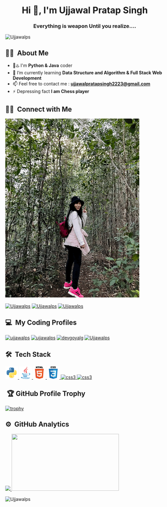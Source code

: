 <h1 align="center">Hi 👋, I'm Ujjawal Pratap Singh</h1>
<h3 align="center">Everything is weapon Until you realize....</h3>

<p align="left"> <img src="https://komarev.com/ghpvc/?username=Ujjawalps&label=Profile%20views&color=0e75b6&style=flat" alt="Ujjawalps" /> </p>

## 👨‍💻  &nbsp;About Me 
- 🐍♨️ I'm **Python & Java** coder
- 🌱 I’m currently learning **Data Structure and Algorithm & Full Stack Web Development**
- 📫 Feel free to contact me : **ujjawalpratapsingh2223@gmail.com**
- ⚡ Depressing fact **I am Chess player**

 ## 🤝🏻 &nbsp;Connect with Me


![me](https://github.com/Daisyliu6/Daisyliu6/blob/master/me.gif)

<p align="left">

  
<a href="https://www.linkedin.com/in/ujjawal-pratap-singh-355961255" target="blank"><img align="center" src="https://raw.githubusercontent.com/rahuldkjain/github-profile-readme-generator/master/src/images/icons/Social/linked-in-alt.svg" alt="Ujjawalps" height="30" width="40" /></a>
<a href="https://twitter.com/Ujjawal_p_s" target="blank"><img align="center" src="https://raw.githubusercontent.com/rahuldkjain/github-profile-readme-generator/master/src/images/icons/Social/twitter.svg" alt="Ujjawalps" height="30" width="40" /></a>
<a href="https://www.instagram.com/ujjawal.p.s/" target="blank"><img align="center" src="https://raw.githubusercontent.com/rahuldkjain/github-profile-readme-generator/master/src/images/icons/Social/instagram.svg" alt="Ujjawalps" height="30" width="40" /></a>

</p>

 ## 💻 &nbsp;My Coding Profiles

<p align="left">

<a href="https://www.codechef.com/users/ujjawal_p_s" target="blank"><img align="center" src="https://cdn.jsdelivr.net/npm/simple-icons@3.1.0/icons/codechef.svg" alt="ujjawalps" height="30" width="40" /></a>
<a href="https://leetcode.com/ujjawal_p_s/" target="blank"><img align="center" src="https://raw.githubusercontent.com/rahuldkjain/github-profile-readme-generator/master/src/images/icons/Social/leet-code.svg" alt="ujjawalps" height="30" width="40" /></a>
<a href="https://www.hackerrank.com/devgoyalg" target="blank"><img align="center" src="https://raw.githubusercontent.com/rahuldkjain/github-profile-readme-generator/master/src/images/icons/Social/hackerrank.svg" alt="devgoyalg" height="30" width="40" /></a>
<a href="https://auth.geeksforgeeks.org/user/ujjawalps" target="blank"><img align="center" src="https://raw.githubusercontent.com/rahuldkjain/github-profile-readme-generator/master/src/images/icons/Social/geeks-for-geeks.svg" alt="Ujjawalps" height="30" width="40" /></a>

</p>

## 🛠 &nbsp;Tech Stack

<p align="left"> 

<a href="https://www.python.org" target="_blank" rel="noreferrer"> <img src="https://raw.githubusercontent.com/devicons/devicon/master/icons/python/python-original.svg" alt="python" width="40" height="40"/> </a> 
<a href="https://www.java.com" target="_blank" rel="noreferrer"> <img src="https://raw.githubusercontent.com/devicons/devicon/master/icons/java/java-original.svg" alt="java" width="40" height="40"/> </a>
<a href="https://www.w3.org/html/" target="_blank" rel="noreferrer"> <img src="https://raw.githubusercontent.com/devicons/devicon/master/icons/html5/html5-original-wordmark.svg" alt="html5" width="40" height="40"/> </a> 
<a href="https://www.w3schools.com/css/" target="_blank" rel="noreferrer"> <img src="https://raw.githubusercontent.com/devicons/devicon/master/icons/css3/css3-original-wordmark.svg" alt="css3" width="40" height="40"/> </a> 
<a href="https://www.w3schools.com/js/" target="_blank" rel="noreferrer"> <img src="https://github.com/rahuldkjain/github-profile-readme-generator/blob/master/src/images/icons/ProgrammingLanguages/javascript.svg" alt="css3" width="40" height="40"/> </a> 
<a href="https://www.mysql.com/" target="_blank" rel="noreferrer"> <img src="https://github.com/rahuldkjain/github-profile-readme-generator/blob/master/src/images/icons/Database/mysql.svg" alt="css3" width="40" height="40"/> </a> 

</p>

<p>

## &nbsp;🏆 GitHub Profile Trophy
[![trophy](https://github-profile-trophy.vercel.app/?username=Ujjawalps&theme=algolia)](https://github.com/Ujjawalps/github-profile-trophy)

## ⚙️ &nbsp;GitHub Analytics

<p align="left">
<a href="https://github.com/Ujjawalps">
  <img height="180em" src="https://github-readme-stats-eight-theta.vercel.app/api?username=Ujjawalps&show_icons=true&theme=algolia&include_all_commits=true&count_private=true"/>
  <img height="180em" width = "340em" src="https://github-readme-stats-eight-theta.vercel.app/api/top-langs/?username=Ujjawalps&layout=compact&langs_count=8&theme=algolia"/>
</a>
</p>


<p><img align="center" src="https://github-readme-streak-stats.herokuapp.com/?user=Ujjawalps&" alt="Ujjawalps" /></p>

